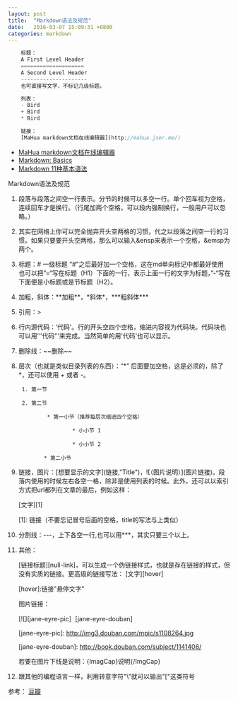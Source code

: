 ```yaml
---
layout: post
title:  "Markdown语法及规范"
date:   2016-03-07 15:09:31 +0800
categories: markdown
---
```


```javascript
    标题：
    A First Level Header
    ====================
    A Second Level Header
    ---------------------
    也可直接写文字，不标记几级标题。

    列表：
    - Bird
    + Bird
    * Bird

    链接：
    [MaHua markdown文档在线编辑器](http://mahua.jser.me/)
```

+ [MaHua markdown文档在线编辑器](http://mahua.jser.me/)
+ [Markdown: Basics](https://www.appinn.com/markdown/basic.html)
+ [Markdown 11种基本语法](https://www.jianshu.com/p/d7a547926668)

Markdown语法及规范

  1. 段落与段落之间空一行表示。分节的时候可以多空一行。单个回车视为空格，连续回车才是换行。（行尾加两个空格，可以段内强制换行，一般用户可以忽略。）
  
  2. 其实在网络上你可以完全抛弃开头空两格的习惯，代之以段落之间空一行的习惯。如果只要要开头空两格，那么可以输入&ensp来表示一个空格，&emsp为两个。
  
  3. 标题：# 一级标题
     “#”之后最好加一个空格，这在md单向标记中都最好使用
      也可以把”=“写在标题（H1）下面的一行，表示上面一行的文字为标题，”-“写在下面便是小标题或是节标题（H2）。

  4. 加粗，斜体：\*\*加粗\*\*，\*斜体\*，\*\*\*粗斜体\*\*\*
  
  5. 引用：>
  
  6. 行内源代码：‘代码'。行的开头空四个空格，缩进内容视为代码块。代码块也可以用’‘’代码‘’‘来完成。当然简单的用'代码'也可以显示。
  
  7. 删除线：\~\~删除\~\~
  
  8. 层次（也就是类似目录列表的东西）：“*” 后面要加空格，这是必须的，除了 *，还可以使用 + 或者 -。
  
          1. 第一节
    
          2. 第二节
    
                  * 第一小节（推荐每层次缩进四个空格）
    
                          * 小小节 1
    
                          * 小小节 2
    
                 * 第二小节
    
  9. 链接，图片：\[想要显示的文字](链接,"Title")，\![（图片说明）]\(图片链接)。段落内使用的时候左右各空一格，除非是使用列表的时候。此外，还可以以索引方式把url都列在文章的最后，例如这样：
  
        \[文字][1]

        \[1]: 链接（不要忘记冒号后面的空格，title的写法与上类似）
        
  10. 分割线：\---，上下各空一行,也可以用***，其实只要三个以上。
  
  11. 其他：
  
      [链接标题][null-link]，可以生成一个伪链接样式，也就是存在链接的样式，但没有实质的链接。更高级的链接写法：
      \[文字][hover]

      \[hover]:链接"悬停文字"
      
      图片链接：
      
      \[![][jane-eyre-pic］[jane-eyre-douban]
      
      \[jane-eyre-pic]: http://img3.douban.com/mpic/s1108264.jpg
      
      \[jane-eyre-douban]: http://book.douban.com/subject/1141406/
      
      若要在图片下线是说明：\{ImagCap}说明{/ImgCap}
      
  12. 跟其他的编程语言一样，利用转意字符"\\"就可以输出"["这类符号
  
  参考：
  [豆瓣](https://www.douban.com/note/485099162/)
